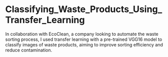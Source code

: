 # Classifying_Waste_Products_Using_Transfer_Learning
In collaboration with EcoClean, a company looking to automate the waste sorting process, I used transfer learning with a pre-trained VGG16 model to classify images of waste products, aiming to improve sorting efficiency and reduce contamination.
